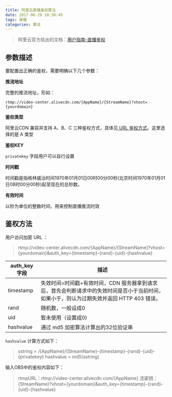 ```yaml
---
title: 阿里云直播鉴权算法
date: 2017-06-29 10:30:49
tags: 直播
categories: 算法
---
```


> 阿里云官方给出的文档：[用户指南-直播鉴权](https://help.aliyun.com/document_detail/45210.html?spm=5176.2020520107.108.2.kYdTTA)

<!--more-->

## 参数描述
要配置出正确的鉴权，需要明确以下几个参数：

**推流地址**

完整的推流地址，形如：

`rtmp://video-center.alivecdn.com/{AppName}/{StreamName}?vhost={yourdomain}`

**鉴权类型**

阿里云CDN 兼容并支持 A、B、C 三种鉴权方式，具体见[ URL 鉴权方式](https://intl.aliyun.com/help/zh/doc-detail/27135.htm)。这里选择的是 A 类型

**鉴权KEY**

`privatekey` 字段用户可以自行设置

**时间戳**

时间戳是指格林威治时间1970年01月01日00时00分00秒(北京时间1970年01月01日08时00分00秒)起至现在的总秒数。

**有效时间**

以秒为单位的整数时间，用来控制直播推流时效


## 鉴权方法

 用户访问加密 URL ：

> rtmp://video-center.alivecdn.com/{AppName}/{StreamName}?vhost={yourdomain}&auth_key={timestamp}-{rand}-{uid}-{hashvalue}

auth_key字段     | 描述
-------- | ---
timestamp |  失效时间=时间戳+有效时间，CDN 服务器拿到请求后，首先会判断请求中的失效时间是否小于当前时间，如果小于，则认为过期失效并返回 HTTP 403 错误。
rand | 随机数，一般设成0
uid    | 暂未使用（设置成0)
hashvalue     | 通过 md5 加密算法计算出的32位验证串

`hashvalue` 计算方式如下：

> sstring = /{AppName}/{StreamName}-{timestamp}-{rand}-{uid}-{privatekey}
> hashvalue = md5(sstring)

输入OBS中的鉴权内容如下：

> rtmpURL：rtmp://video-center.alivecdn.com/{AppName}
> 流密钥：{StreamName}?vhost={yourdomain}&auth_key={timestamp}-{rand}-{uid}-{hashvalue}

